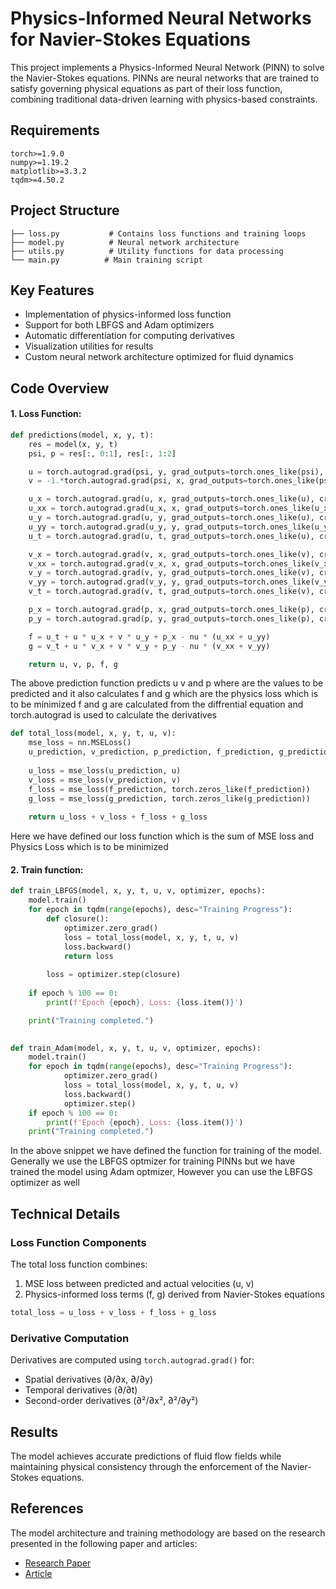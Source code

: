 # Physics-Informed Neural Networks for Navier-Stokes Equations

This project implements a Physics-Informed Neural Network (PINN) to solve the Navier-Stokes equations. PINNs are neural networks that are trained to satisfy governing physical equations as part of their loss function, combining traditional data-driven learning with physics-based constraints.

## Requirements

```
torch>=1.9.0
numpy>=1.19.2
matplotlib>=3.3.2
tqdm>=4.50.2
```

## Project Structure

```
├── loss.py           # Contains loss functions and training loops
├── model.py          # Neural network architecture
├── utils.py          # Utility functions for data processing
└── main.py          # Main training script
```

## Key Features

- Implementation of physics-informed loss function
- Support for both LBFGS and Adam optimizers
- Automatic differentiation for computing derivatives
- Visualization utilities for results
- Custom neural network architecture optimized for fluid dynamics

## Code Overview

#### 1. Loss Function:
```python
def predictions(model, x, y, t):
    res = model(x, y, t)
    psi, p = res[:, 0:1], res[:, 1:2]

    u = torch.autograd.grad(psi, y, grad_outputs=torch.ones_like(psi), create_graph=True)[0]
    v = -1.*torch.autograd.grad(psi, x, grad_outputs=torch.ones_like(psi), create_graph=True)[0]

    u_x = torch.autograd.grad(u, x, grad_outputs=torch.ones_like(u), create_graph=True)[0]
    u_xx = torch.autograd.grad(u_x, x, grad_outputs=torch.ones_like(u_x), create_graph=True)[0]
    u_y = torch.autograd.grad(u, y, grad_outputs=torch.ones_like(u), create_graph=True)[0]
    u_yy = torch.autograd.grad(u_y, y, grad_outputs=torch.ones_like(u_y), create_graph=True)[0]
    u_t = torch.autograd.grad(u, t, grad_outputs=torch.ones_like(u), create_graph=True)[0]

    v_x = torch.autograd.grad(v, x, grad_outputs=torch.ones_like(v), create_graph=True)[0]
    v_xx = torch.autograd.grad(v_x, x, grad_outputs=torch.ones_like(v_x), create_graph=True)[0]
    v_y = torch.autograd.grad(v, y, grad_outputs=torch.ones_like(v), create_graph=True)[0]
    v_yy = torch.autograd.grad(v_y, y, grad_outputs=torch.ones_like(v_y), create_graph=True)[0]
    v_t = torch.autograd.grad(v, t, grad_outputs=torch.ones_like(v), create_graph=True)[0]

    p_x = torch.autograd.grad(p, x, grad_outputs=torch.ones_like(p), create_graph=True)[0]
    p_y = torch.autograd.grad(p, y, grad_outputs=torch.ones_like(p), create_graph=True)[0]

    f = u_t + u * u_x + v * u_y + p_x - nu * (u_xx + u_yy)
    g = v_t + u * v_x + v * v_y + p_y - nu * (v_xx + v_yy)

    return u, v, p, f, g
```
The above prediction function predicts u v and p where are the values to be predicted and it also calculates f and g which are the physics loss which is to be minimized
f and g are calculated from the diffrential equation and torch.autograd is used to calculate the derivatives

```python
def total_loss(model, x, y, t, u, v):
    mse_loss = nn.MSELoss()
    u_prediction, v_prediction, p_prediction, f_prediction, g_prediction = predictions(model, x, y, t)
    
    u_loss = mse_loss(u_prediction, u)
    v_loss = mse_loss(v_prediction, v)
    f_loss = mse_loss(f_prediction, torch.zeros_like(f_prediction))
    g_loss = mse_loss(g_prediction, torch.zeros_like(g_prediction))
    
    return u_loss + v_loss + f_loss + g_loss
```
Here we have defined our loss function which is the sum of MSE loss and Physics Loss which is to be minimized

#### 2. Train function:
```python
def train_LBFGS(model, x, y, t, u, v, optimizer, epochs):
    model.train()
    for epoch in tqdm(range(epochs), desc="Training Progress"):
        def closure():
            optimizer.zero_grad()
            loss = total_loss(model, x, y, t, u, v)
            loss.backward()
            return loss
        
        loss = optimizer.step(closure)
        
    if epoch % 100 == 0:
        print(f'Epoch {epoch}, Loss: {loss.item()}')

    print("Training completed.")

    
def train_Adam(model, x, y, t, u, v, optimizer, epochs):
    model.train()
    for epoch in tqdm(range(epochs), desc="Training Progress"):
            optimizer.zero_grad()
            loss = total_loss(model, x, y, t, u, v)
            loss.backward()
            optimizer.step()
    if epoch % 100 == 0:
        print(f'Epoch {epoch}, Loss: {loss.item()}')
    print("Training completed.")
```
In the above snippet we have defined the function for training of the model. Generally we use the LBFGS optmizer for training PINNs but we have trained the model using Adam optmizer, However you can use the LBFGS optimizer as well


## Technical Details

### Loss Function Components

The total loss function combines:
1. MSE loss between predicted and actual velocities (u, v)
2. Physics-informed loss terms (f, g) derived from Navier-Stokes equations

```python
total_loss = u_loss + v_loss + f_loss + g_loss
```

### Derivative Computation

Derivatives are computed using `torch.autograd.grad()` for:
- Spatial derivatives (∂/∂x, ∂/∂y)
- Temporal derivatives (∂/∂t)
- Second-order derivatives (∂²/∂x², ∂²/∂y²)

## Results

The model achieves accurate predictions of fluid flow fields while maintaining physical consistency through the enforcement of the Navier-Stokes equations.

## References
The model architecture and training methodology are based on the research presented in the following paper and articles:
- [Research Paper](https://www.sciencedirect.com/science/article/pii/S0021999118307125)
- [Article](https://machinelearningmastery.com/bfgs-optimization-in-python/)




